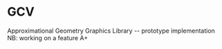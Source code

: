 # GCV
Approximational Geometry Graphics Library
-- prototype implementation
NB: working on a feature A+
